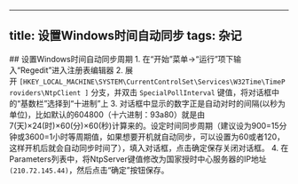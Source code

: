 ---------------------
title: 设置Windows时间自动同步
tags: 杂记
---------------------

## 设置Windows时间自动同步周期
1. 在“开始”菜单→“运行”项下输入“Regedit”进入注册表编辑器
2. 展开 `[HKEY_LOCAL_MACHINE\SYSTEM\CurrentControlSet\Services\W32Time\TimeProviders\NtpClient ]` 分支，并双击 `SpecialPollInterval` 键值，将对话框中的“基数栏”选择到“十进制”上
3. 对话框中显示的数字正是自动对时的间隔(以秒为单位)，比如默认的604800（十六进制：93a80）就是由7(天)×24(时)×60(分)×60(秒)计算来的。设定时间同步周期（建议设为900=15分钟或3600=1小时等周期值，如果想要开机就自动同步，可以设置为60或者120，这样开机后就会自动同步时间了），填入对话框，点击确定保存关闭对话框。
4. 在Parameters列表中，将NtpServer键值修改为国家授时中心服务器的IP地址`(210.72.145.44)`，然后点击“确定”按钮保存。

